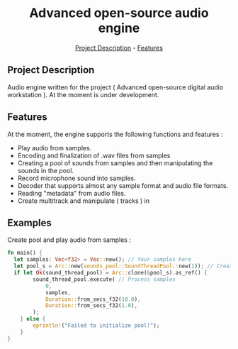 <h1 align="center">Advanced open-source audio engine</h1>
<p align="center"><a href="#project-description">Project Description</a> - <a href="features">Features</a></p>

## Project Description

Audio engine written for the project ( Advanced open-source digital audio workstation ). At the moment is under development.

## Features

At the moment, the engine supports the following functions and features :

*   Play audio from samples.
*   Encoding and finalization of .wav files from samples
*   Creating a pool of sounds from samples and then manipulating the sounds in the pool.
*   Record microphone sound into samples.
*   Decoder that supports almost any sample format and audio file formats.
*   Reading "metadata" from audio files.
*   Create multitrack and manipulate ( tracks ) in 

## Examples 

Create pool and play audio from samples : 
```rust 
fn main() {
  let samples: Vec<f32> = Vec::new(); // Your samples here
  let pool_s = Arc::new(sounds_pool::SoundThreadPool::new(1)); // Create a pool 
  if let Ok(sound_thread_pool) = Arc::clone(&pool_s).as_ref() {
        sound_thread_pool.execute( // Process samples 
            0, 
            samples, 
            Duration::from_secs_f32(10.0), 
            Duration::from_secs_f32(1.0),
        );
    } else {
        eprintln!("Failed to initialize pool!");
    }
} 
```

